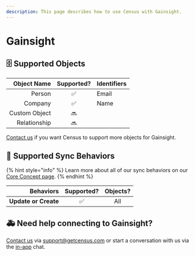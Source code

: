 ```yaml
---
description: This page describes how to use Census with Gainsight.
---
```


# Gainsight

## 🗄 Supported Objects

| **Object Name** | **Supported?** | Identifiers |
| --------------: | :------------: | ----------- |
|          Person |        ✅       | Email       |
|         Company |        ✅       | Name        |
|   Custom Object |       🔜       |             |
|    Relationship |       🔜       |             |

[Contact us](mailto:support@getcensus.com) if you want Census to support more objects for Gainsight.

## 🔄 Supported Sync Behaviors

{% hint style="info" %}
Learn more about all of our sync behaviors on our [Core Concept page](../basics/core-concept.md#the-different-sync-behaviors).
{% endhint %}

|        **Behaviors** | **Supported?** | **Objects?** |
| -------------------: | :------------: | :----------: |
| **Update or Create** |        ✅       |      All     |

## 🚑 Need help connecting to Gainsight?

[Contact us](mailto:support@getcensus.com) via support@getcensus.com or start a conversation with us via the [in-app](https://app.getcensus.com) chat.
